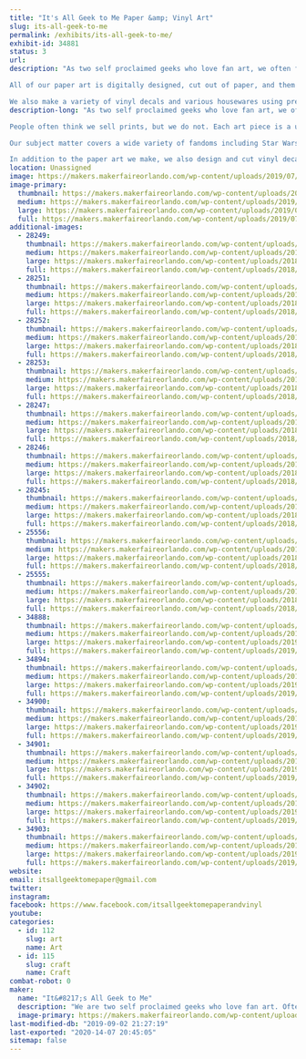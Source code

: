 ```yaml
---
title: "It's All Geek to Me Paper &amp; Vinyl Art"
slug: its-all-geek-to-me
permalink: /exhibits/its-all-geek-to-me/
exhibit-id: 34881
status: 3
url: 
description: "As two self proclaimed geeks who love fan art, we often found that the art we would see at cons would be out of our price range. We decided we would try to make art that was still high quality but more affordable. Most of our art pieces range from $15 - $25. 

All of our paper art is digitally designed, cut out of paper, and them assembled by hand very carefully with a little bit of glue and sometimes tweezers. This makes each piece a unique work of art!

We also make a variety of vinyl decals and various housewares using premium quality outdoor vinyl."
description-long: "As two self proclaimed geeks who love fan art, we often found that the art we would see at cons would be out of our price range. We decided we would try to make art that was still high quality but more affordable. Most of our art pieces range from $15 - $25. 

People often think we sell prints, but we do not. Each art piece is a unique piece of layered paper art. All of our paper art is digitally designed, cut out of paper, and them assembled by hand very carefully with a little bit of glue and sometimes tweezers. This makes each piece a one of a kind work of art!

Our subject matter covers a wide variety of fandoms including Star Wars, Harry Potter, Sci-Fi, Superheroes, and Pop Culture. 

In addition to the paper art we make, we also design and cut vinyl decals that are suitable for your car, laptop, and other smooth surfaces. We also make a wide variety of geek-themed glassware from coffee cups to adult beverage glasses."
location: Unassigned
image: https://makers.makerfaireorlando.com/wp-content/uploads/2019/07/IMG_1904-769x1024.jpg
image-primary:
  thumbnail: https://makers.makerfaireorlando.com/wp-content/uploads/2019/07/IMG_1904-150x150.jpg
  medium: https://makers.makerfaireorlando.com/wp-content/uploads/2019/07/IMG_1904-225x300.jpg
  large: https://makers.makerfaireorlando.com/wp-content/uploads/2019/07/IMG_1904-769x1024.jpg
  full: https://makers.makerfaireorlando.com/wp-content/uploads/2019/07/IMG_1904.jpg
additional-images:
  - 28249:
    thumbnail: https://makers.makerfaireorlando.com/wp-content/uploads/2018/10/2018-06-25-23.04.19-150x150.jpg
    medium: https://makers.makerfaireorlando.com/wp-content/uploads/2018/10/2018-06-25-23.04.19-225x300.jpg
    large: https://makers.makerfaireorlando.com/wp-content/uploads/2018/10/2018-06-25-23.04.19-768x1024.jpg
    full: https://makers.makerfaireorlando.com/wp-content/uploads/2018/10/2018-06-25-23.04.19.jpg
  - 28251:
    thumbnail: https://makers.makerfaireorlando.com/wp-content/uploads/2018/10/2018-10-13-12.12.04-150x150.jpg
    medium: https://makers.makerfaireorlando.com/wp-content/uploads/2018/10/2018-10-13-12.12.04-225x300.jpg
    large: https://makers.makerfaireorlando.com/wp-content/uploads/2018/10/2018-10-13-12.12.04-768x1024.jpg
    full: https://makers.makerfaireorlando.com/wp-content/uploads/2018/10/2018-10-13-12.12.04.jpg
  - 28252:
    thumbnail: https://makers.makerfaireorlando.com/wp-content/uploads/2018/10/2018-01-27-20.07.46-150x150.jpg
    medium: https://makers.makerfaireorlando.com/wp-content/uploads/2018/10/2018-01-27-20.07.46-225x300.jpg
    large: https://makers.makerfaireorlando.com/wp-content/uploads/2018/10/2018-01-27-20.07.46-768x1024.jpg
    full: https://makers.makerfaireorlando.com/wp-content/uploads/2018/10/2018-01-27-20.07.46.jpg
  - 28253:
    thumbnail: https://makers.makerfaireorlando.com/wp-content/uploads/2018/10/2018-04-18-20.18.39-150x150.jpg
    medium: https://makers.makerfaireorlando.com/wp-content/uploads/2018/10/2018-04-18-20.18.39-225x300.jpg
    large: https://makers.makerfaireorlando.com/wp-content/uploads/2018/10/2018-04-18-20.18.39-768x1024.jpg
    full: https://makers.makerfaireorlando.com/wp-content/uploads/2018/10/2018-04-18-20.18.39.jpg
  - 28247:
    thumbnail: https://makers.makerfaireorlando.com/wp-content/uploads/2018/10/2018-05-06-16.39.29-150x150.jpg
    medium: https://makers.makerfaireorlando.com/wp-content/uploads/2018/10/2018-05-06-16.39.29-300x300.jpg
    large: https://makers.makerfaireorlando.com/wp-content/uploads/2018/10/2018-05-06-16.39.29-1024x1024.jpg
    full: https://makers.makerfaireorlando.com/wp-content/uploads/2018/10/2018-05-06-16.39.29.jpg
  - 28246:
    thumbnail: https://makers.makerfaireorlando.com/wp-content/uploads/2018/10/2018-04-15-10.14.44-150x150.jpg
    medium: https://makers.makerfaireorlando.com/wp-content/uploads/2018/10/2018-04-15-10.14.44-300x225.jpg
    large: https://makers.makerfaireorlando.com/wp-content/uploads/2018/10/2018-04-15-10.14.44-1024x768.jpg
    full: https://makers.makerfaireorlando.com/wp-content/uploads/2018/10/2018-04-15-10.14.44.jpg
  - 28245:
    thumbnail: https://makers.makerfaireorlando.com/wp-content/uploads/2018/10/2018-10-13-09.52.41-150x150.jpg
    medium: https://makers.makerfaireorlando.com/wp-content/uploads/2018/10/2018-10-13-09.52.41-300x225.jpg
    large: https://makers.makerfaireorlando.com/wp-content/uploads/2018/10/2018-10-13-09.52.41-1024x768.jpg
    full: https://makers.makerfaireorlando.com/wp-content/uploads/2018/10/2018-10-13-09.52.41.jpg
  - 25556:
    thumbnail: https://makers.makerfaireorlando.com/wp-content/uploads/2018/07/IMG_8861-150x150.jpg
    medium: https://makers.makerfaireorlando.com/wp-content/uploads/2018/07/IMG_8861-225x300.jpg
    large: https://makers.makerfaireorlando.com/wp-content/uploads/2018/07/IMG_8861-768x1024.jpg
    full: https://makers.makerfaireorlando.com/wp-content/uploads/2018/07/IMG_8861.jpg
  - 25555:
    thumbnail: https://makers.makerfaireorlando.com/wp-content/uploads/2018/07/IMG_7924-150x150.jpg
    medium: https://makers.makerfaireorlando.com/wp-content/uploads/2018/07/IMG_7924-225x300.jpg
    large: https://makers.makerfaireorlando.com/wp-content/uploads/2018/07/IMG_7924-768x1024.jpg
    full: https://makers.makerfaireorlando.com/wp-content/uploads/2018/07/IMG_7924.jpg
  - 34888:
    thumbnail: https://makers.makerfaireorlando.com/wp-content/uploads/2019/07/IMG_2506-150x150.jpg
    medium: https://makers.makerfaireorlando.com/wp-content/uploads/2019/07/IMG_2506-225x300.jpg
    large: https://makers.makerfaireorlando.com/wp-content/uploads/2019/07/IMG_2506-768x1024.jpg
    full: https://makers.makerfaireorlando.com/wp-content/uploads/2019/07/IMG_2506.jpg
  - 34894:
    thumbnail: https://makers.makerfaireorlando.com/wp-content/uploads/2019/07/2CFB9CB0-93A5-4E04-B3E5-8CCA6A311DAB-150x150.jpg
    medium: https://makers.makerfaireorlando.com/wp-content/uploads/2019/07/2CFB9CB0-93A5-4E04-B3E5-8CCA6A311DAB-271x300.jpg
    large: https://makers.makerfaireorlando.com/wp-content/uploads/2019/07/2CFB9CB0-93A5-4E04-B3E5-8CCA6A311DAB-925x1024.jpg
    full: https://makers.makerfaireorlando.com/wp-content/uploads/2019/07/2CFB9CB0-93A5-4E04-B3E5-8CCA6A311DAB.jpg
  - 34900:
    thumbnail: https://makers.makerfaireorlando.com/wp-content/uploads/2019/07/FullSizeRender-2-150x150.jpg
    medium: https://makers.makerfaireorlando.com/wp-content/uploads/2019/07/FullSizeRender-2-300x156.jpg
    large: https://makers.makerfaireorlando.com/wp-content/uploads/2019/07/FullSizeRender-2-1024x532.jpg
    full: https://makers.makerfaireorlando.com/wp-content/uploads/2019/07/FullSizeRender-2.jpg
  - 34901:
    thumbnail: https://makers.makerfaireorlando.com/wp-content/uploads/2019/07/IMG_0827-150x150.jpg
    medium: https://makers.makerfaireorlando.com/wp-content/uploads/2019/07/IMG_0827-259x300.jpg
    large: https://makers.makerfaireorlando.com/wp-content/uploads/2019/07/IMG_0827-883x1024.jpg
    full: https://makers.makerfaireorlando.com/wp-content/uploads/2019/07/IMG_0827.jpg
  - 34902:
    thumbnail: https://makers.makerfaireorlando.com/wp-content/uploads/2019/07/IMG_1931-150x150.jpg
    medium: https://makers.makerfaireorlando.com/wp-content/uploads/2019/07/IMG_1931-300x225.jpg
    large: https://makers.makerfaireorlando.com/wp-content/uploads/2019/07/IMG_1931-1024x768.jpg
    full: https://makers.makerfaireorlando.com/wp-content/uploads/2019/07/IMG_1931.jpg
  - 34903:
    thumbnail: https://makers.makerfaireorlando.com/wp-content/uploads/2019/07/IMG_1172-150x150.jpg
    medium: https://makers.makerfaireorlando.com/wp-content/uploads/2019/07/IMG_1172-224x300.jpg
    large: https://makers.makerfaireorlando.com/wp-content/uploads/2019/07/IMG_1172.jpg
    full: https://makers.makerfaireorlando.com/wp-content/uploads/2019/07/IMG_1172.jpg
website: 
email: itsallgeektomepaper@gmail.com
twitter: 
instagram: 
facebook: https://www.facebook.com/itsallgeektomepaperandvinyl
youtube: 
categories:
  - id: 112
    slug: art
    name: Art
  - id: 115
    slug: craft
    name: Craft
combat-robot: 0
maker:
  name: "It&#8217;s All Geek to Me"
  description: "We are two self proclaimed geeks who love fan art. Often the art we would see at cons would be out of our price range. We decided we would try to make art that was still high quality but more affordable. We DO NOT sell prints. We make and sell LAYERED PAPER ART. All of our paper art is custom designed and assembled. We use high quality outdoor vinyl for all of our vinyl projects and decals."
  image-primary: https://makers.makerfaireorlando.com/wp-content/uploads/2018/10/2018-10-14-10.50.31-1-1024x768.jpg
last-modified-db: "2019-09-02 21:27:19"
last-exported: "2020-14-07 20:45:05"
sitemap: false
---
```

